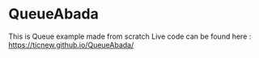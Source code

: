 # QueueAbada
This is Queue example made from scratch
Live code can be found here : https://ticnew.github.io/QueueAbada/

